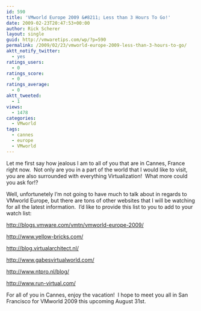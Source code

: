 ```yaml
---
id: 590
title: 'VMworld Europe 2009 &#8211; Less than 3 Hours To Go!'
date: 2009-02-23T20:47:53+00:00
author: Rick Scherer
layout: single
guid: http://vmwaretips.com/wp/?p=590
permalink: /2009/02/23/vmworld-europe-2009-less-than-3-hours-to-go/
aktt_notify_twitter:
  - yes
ratings_users:
  - 0
ratings_score:
  - 0
ratings_average:
  - 0
aktt_tweeted:
  - 1
views:
  - 1478
categories:
  - VMworld
tags:
  - cannes
  - europe
  - VMworld
---
```

Let me first say how jealous I am to all of you that are in Cannes, France right now.  Not only are you in a part of the world that I would like to visit, you are also surrounded with everything Virtualization!  What more could you ask for!?

Well, unfortunetely I&#8217;m not going to have much to talk about in regards to VMworld Europe, but there are tons of other websites that I will be watching for all the latest information.  I&#8217;d like to provide this list to you to add to your watch list:

<a href="http://blogs.vmware.com/vmtn/vmworld-europe-2009/" target="_blank">http://blogs.vmware.com/vmtn/vmworld-europe-2009/</a>
  
<a href="http://www.yellow-bricks.com/" target="_blank">http://www.yellow-bricks.com/</a>
  
<a href="http://blog.virtualarchitect.nl/" target="_blank">http://blog.virtualarchitect.nl/</a>
  
<a href="http://www.gabesvirtualworld.com/" target="_blank">http://www.gabesvirtualworld.com/</a>
  
<a href="http://www.ntpro.nl/blog/" target="_blank">http://www.ntpro.nl/blog/</a>
  
<a href="http://www.run-virtual.com/" target="_blank">http://www.run-virtual.com/</a>

For all of you in Cannes, enjoy the vacation!  I hope to meet you all in San Francisco for VMworld 2009 this upcoming August 31st.
